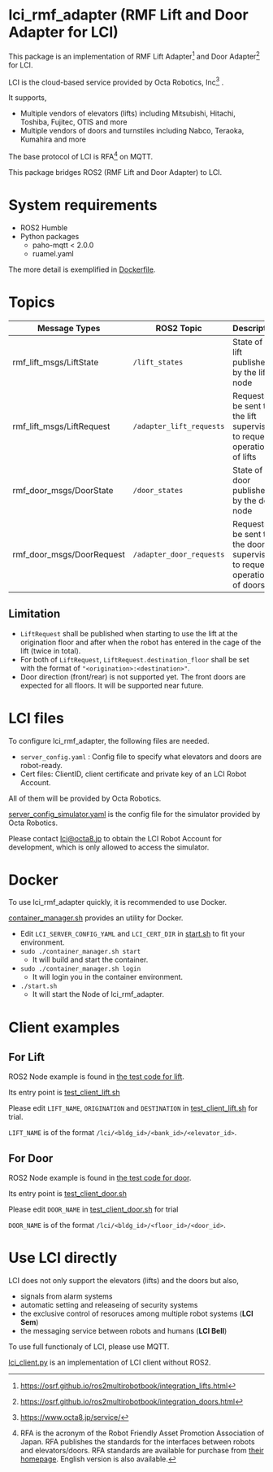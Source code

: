 # lci_rmf_adapter (RMF Lift and Door Adapter for LCI)
This package is an implementation of RMF Lift Adapter[^1] and Door Adapter[^2] for LCI.

LCI is the cloud-based service provided by Octa Robotics, Inc[^3] .

It supports,
- Multiple vendors of elevators (lifts) including Mitsubishi, Hitachi, Toshiba, Fujitec, OTIS and more
- Multiple vendors of doors and turnstiles including Nabco, Teraoka, Kumahira and more

The base protocol of LCI is RFA[^4] on MQTT.

This package bridges ROS2 (RMF Lift and Door Adapter) to LCI.


[^1]: https://osrf.github.io/ros2multirobotbook/integration_lifts.html
[^2]: https://osrf.github.io/ros2multirobotbook/integration_doors.html
[^3]: https://www.octa8.jp/service/
[^4]: RFA is the acronym of the Robot Friendly Asset Promotion Association of Japan. RFA publishes the standards for the interfaces between robots and elevators/doors. RFA standards are available for purchase from [their homepage](https://robot-friendly.org/publication/). English version is also available.


# System requirements
- ROS2 Humble
- Python packages
  - paho-mqtt < 2.0.0
  - ruamel.yaml

The more detail is exemplified in [Dockerfile](Dockerfile).


# Topics
| Message Types             | ROS2 Topic               | Description                                                              |
| ------------------------- | ------------------------ | ------------------------------------------------------------------------ |
| rmf_lift_msgs/LiftState   | `/lift_states`           | State of the lift published by the lift node                             |
| rmf_lift_msgs/LiftRequest | `/adapter_lift_requests` | Requests to be sent to the lift supervisor to request operation of lifts |
| rmf_door_msgs/DoorState   | `/door_states`           | State of the door published by the door node                             |
| rmf_door_msgs/DoorRequest | `/adapter_door_requests` | Requests to be sent to the door supervisor to request operation of doors |

## Limitation
- `LiftRequest` shall be published when starting to use the lift at the origination floor and after when the robot has entered in the cage of the lift (twice in total). 
- For both of `LiftRequest`, `LiftRequest.destination_floor` shall be set with the format of `"<origination>:<destination>"`. 
- Door direction (front/rear) is not supported yet. The front doors are expected for all floors. It will be supported near future.


# LCI files
To configure lci_rmf_adapter, the following files are needed.

- `server_config.yaml` : Config file to specify what elevators and doors are robot-ready.
- Cert files: ClientID, client certificate and private key of an LCI Robot Account.

All of them will be provided by Octa Robotics.

[server_config_simulator.yaml](lci_config/server_config_simulator.yaml) is the config file for the simulator provided by Octa Robotics.

Please contact lci@octa8.jp to obtain the LCI Robot Account for development, which is only allowed to access the simulator.


# Docker
To use lci_rmf_adapter quickly, it is recommended to use Docker.

[container_manager.sh](container_manager.sh) provides an utility for Docker.

- Edit `LCI_SERVER_CONFIG_YAML` and `LCI_CERT_DIR` in [start.sh](start.sh) to fit your environment.
- `sudo ./container_manager.sh start`
  - It will build and start the container.
- `sudo ./container_manager.sh login`
  - It will login you in the container environment.
- `./start.sh`
  - It will start the Node of lci_rmf_adapter.



# Client examples
## For Lift

ROS2 Node example is found in [the test code for lift](lci_rmf_adapter/lci_rmf_adapter/lci_rmf_adapter_lift_test.py).

Its entry point is [test_client_lift.sh](test_client_lift.sh)

Please edit `LIFT_NAME`, `ORIGINATION` and `DESTINATION` in [test_client_lift.sh](test_client_lift.sh) for trial.

`LIFT_NAME` is of the format `/lci/<bldg_id>/<bank_id>/<elevator_id>`.

## For Door

ROS2 Node example is found in [the test code for door](lci_rmf_adapter/lci_rmf_adapter/lci_rmf_adapter_door_test.py).

Its entry point is [test_client_door.sh](test_client_door.sh)

Please edit `DOOR_NAME` in [test_client_door.sh](test_client_door.sh) for trial

`DOOR_NAME` is of the format `/lci/<bldg_id>/<floor_id>/<door_id>`.


# Use LCI directly

LCI does not only support the elevators (lifts) and the doors but also,
- signals from alarm systems
- automatic setting and releaseing of security systems
- the exclusive control of resoruces among multiple robot systems (**LCI Sem**)
- the messaging service between robots and humans (**LCI Bell**)

To use full functionaly of LCI, please use MQTT.  

[lci_client.py](lci_rmf_adapter/lci_rmf_adapter/lci_client.py) is an implementation of LCI client without ROS2.